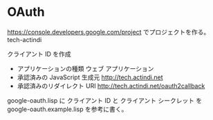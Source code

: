 # OAuth

https://console.developers.google.com/project
でプロジェクトを作る。
tech-actindi

クライアント ID を作成

* アプリケーションの種類
  ウェブ アプリケーション
* 承認済みの JavaScript 生成元
  http://tech.actindi.net
* 承認済みのリダイレクト URI
  http://tech.actindi.net/oauth2callback

google-oauth.lisp に クライアント ID と クライアント シークレット を google-oauth.example.lisp を参考に書く。
